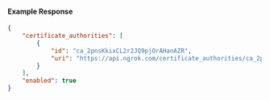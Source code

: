 <!-- Code generated for API Clients. DO NOT EDIT. -->

#### Example Response

```json
{
	"certificate_authorities": [
		{
			"id": "ca_2pnsKkixCL2r2JQ9pjOrAHanAZR",
			"uri": "https://api.ngrok.com/certificate_authorities/ca_2pnsKkixCL2r2JQ9pjOrAHanAZR"
		}
	],
	"enabled": true
}
```
